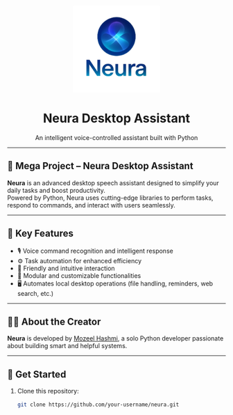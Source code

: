 <p align="center">
  <img src="Neura Logo 2.png" alt="Neura Logo" width="200">
</p>

<h1 align="center">Neura Desktop Assistant</h1>
<p align="center">An intelligent voice-controlled assistant built with Python</p>

---

## 🌟 Mega Project – Neura Desktop Assistant

**Neura** is an advanced desktop speech assistant designed to simplify your daily tasks and boost productivity.  
Powered by Python, Neura uses cutting-edge libraries to perform tasks, respond to commands, and interact with users seamlessly.

---

## 🔑 Key Features

- 🎙️ Voice command recognition and intelligent response  
- ⚙️ Task automation for enhanced efficiency  
- 🤖 Friendly and intuitive interaction  
- 🧩 Modular and customizable functionalities  
- 🖥️ Automates local desktop operations (file handling, reminders, web search, etc.)

---

## 👨‍💻 About the Creator

**Neura** is developed by [Mozeel Hashmi](#), a solo Python developer passionate about building smart and helpful systems.

---

## 🚀 Get Started

1. Clone this repository:
   ```bash
   git clone https://github.com/your-username/neura.git
